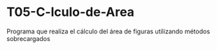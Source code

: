 # T05-C-lculo-de-Area
Programa que realiza el cálculo del área de figuras utilizando métodos sobrecargados
